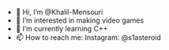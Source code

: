 - 👋 Hi, I’m @Khalil-Mensouri
- 👀 I’m interested in making video games
- 🌱 I’m currently learning C++
- 📫 How to reach me: 
                     Instagram: @s1asteroid

<!---
Khalil-Mensouri/Khalil-Mensouri is a ✨ special ✨ repository because its `README.md` (this file) appears on your GitHub profile.
You can click the Preview link to take a look at your changes.
--->
